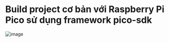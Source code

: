 # Build project cơ bản với Raspberry Pi Pico sử dụng framework **pico-sdk** #

![image](https://github.com/user-attachments/assets/f9342919-2979-44cf-80b4-5c7de0b901b1)
